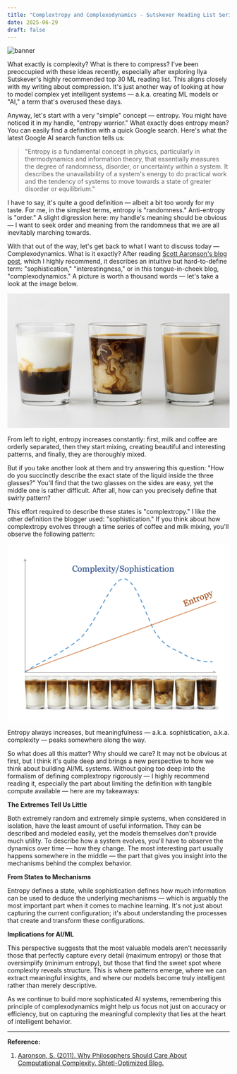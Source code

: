 ```yaml
---
title: "Complextropy and Complexodynamics - Sutskever Reading List Series (1 of 30)"
date: 2025-06-29
draft: false
---
```


![banner](/images/complexodynamics-banner.png)

What exactly is complexity? What is there to compress? I've been preoccupied with these ideas recently, especially after exploring Ilya Sutskever's highly recommended top 30 ML reading list. This aligns closely with my writing about compression. It's just another way of looking at how to model complex yet intelligent systems — a.k.a. creating ML models or "AI," a term that's overused these days.

Anyway, let's start with a very "simple" concept — entropy. You might have noticed it in my handle, "entropy warrior." What exactly does entropy mean? You can easily find a definition with a quick Google search. Here's what the latest Google AI search function tells us:

> "Entropy is a fundamental concept in physics, particularly in thermodynamics and information theory, that essentially measures the degree of randomness, disorder, or uncertainty within a system. It describes the unavailability of a system's energy to do practical work and the tendency of systems to move towards a state of greater disorder or equilibrium."

I have to say, it's quite a good definition — albeit a bit too wordy for my taste. For me, in the simplest terms, entropy is "randomness." Anti-entropy is "order." A slight digression here: my handle's meaning should be obvious — I want to seek order and meaning from the randomness that we are all inevitably marching towards.

With that out of the way, let's get back to what I want to discuss today — Complexodynamics. What is it exactly? After reading [Scott Aaronson's blog post](https://scottaaronson.blog/?p=762), which I highly recommend, it describes an intuitive but hard-to-define term: "sophistication," "interestingness," or in this tongue-in-cheek blog, "complexodynamics." A picture is worth a thousand words — let's take a look at the image below.

![Coffee and milk mixing stages](/images/coffee-mixing-stages.png)

From left to right, entropy increases constantly: first, milk and coffee are orderly separated, then they start mixing, creating beautiful and interesting patterns, and finally, they are thoroughly mixed.

But if you take another look at them and try answering this question: "How do you succinctly describe the exact state of the liquid inside the three glasses?" You'll find that the two glasses on the sides are easy, yet the middle one is rather difficult. After all, how can you precisely define that swirly pattern?

This effort required to describe these states is "complextropy." I like the other definition the blogger used: "sophistication." If you think about how complextropy evolves through a time series of coffee and milk mixing, you'll observe the following pattern:

![Complextropy evolution graph](/images/complextropy-evolution.png)

Entropy always increases, but meaningfulness — a.k.a. sophistication, a.k.a. complexity — peaks somewhere along the way.

So what does all this matter? Why should we care? It may not be obvious at first, but I think it's quite deep and brings a new perspective to how we think about building AI/ML systems. Without going too deep into the formalism of defining complextropy rigorously — I highly recommend reading it, especially the part about limiting the definition with tangible compute available — here are my takeaways:

**The Extremes Tell Us Little**

Both extremely random and extremely simple systems, when considered in isolation, have the least amount of useful information. They can be described and modeled easily, yet the models themselves don't provide much utility. To describe how a system evolves, you'll have to observe the dynamics over time — how they change. The most interesting part usually happens somewhere in the middle — the part that gives you insight into the mechanisms behind the complex behavior.

**From States to Mechanisms**

Entropy defines a state, while sophistication defines how much information can be used to deduce the underlying mechanisms — which is arguably the most important part when it comes to machine learning. It's not just about capturing the current configuration; it's about understanding the processes that create and transform these configurations.

**Implications for AI/ML**

This perspective suggests that the most valuable models aren't necessarily those that perfectly capture every detail (maximum entropy) or those that oversimplify (minimum entropy), but those that find the sweet spot where complexity reveals structure. This is where patterns emerge, where we can extract meaningful insights, and where our models become truly intelligent rather than merely descriptive.

As we continue to build more sophisticated AI systems, remembering this principle of complexodynamics might help us focus not just on accuracy or efficiency, but on capturing the meaningful complexity that lies at the heart of intelligent behavior.

---
**Reference:**

1. [Aaronson, S. (2011). Why Philosophers Should Care About Computational Complexity. Shtetl-Optimized Blog.](https://scottaaronson.blog/?p=762)











